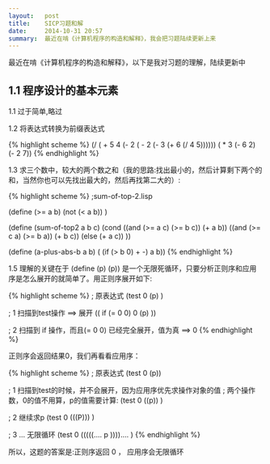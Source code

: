 ```yaml
---
layout:   post
title:    SICP习题和解
date:     2014-10-31 20:57
summary:  最近在啃《计算机程序的构造和解释》，我会把习题陆续更新上来
---
```


最近在啃《计算机程序的构造和解释》，以下是我对习题的理解，陆续更新中  

## 1.1 程序设计的基本元素

1.1 过于简单,略过

1.2 将表达式转换为前缀表达式

{% highlight scheme %}
(/  ( + 5 4 (- 2 ( - 2 (- 3 (+ 6 (/ 4 5))))))
    ( * 3 (- 6 2) (- 2 7))
{% endhighlight %}

1.3 求三个数中，较大的两个数之和（我的思路:找出最小的，然后计算剩下两个的和，当然你也可以先找出最大的，然后再找第二大的）:

{% highlight scheme %}
;sum-of-top-2.lisp

(define (>= a b)
    (not (< a b))
     )

(define (sum-of-top2 a b c)
    (cond   ((and (>= a c) (>= b c)) (+ a b))
                ((and (>= c a) (>= b a)) (+ b c))
                            (else (+ a c))
    ))

(define (a-plus-abs-b a b)
    ( (if (> b 0) + -) a b))
{% endhighlight %}

1.5 理解的关键在于 (define (p) (p)) 是一个无限死循环，只要分析正则序和应用序是怎么展开的就简单了。用正则序展开如下:

{% highlight scheme %}
; 原表达式
(test 0 (p) )

; 1 扫描到test操作 ==> 展开
(( if (= 0 0)
       0
       (p) ))

; 2 扫描到 if 操作，而且(= 0 0) 已经完全展开，值为真 ==>
0 
{% endhighlight %}

正则序会返回结果0，我们再看看应用序：

{% highlight scheme %}
; 原表达式
(test 0 (p))

; 1 扫描到test的时候，并不会展开，因为应用序优先求操作对象的值
; 两个操作数，0的值不用算，p的值需要计算:
(test 0 ((p)) )

; 2 继续求p
(test 0 (((P))) )

; 3 ... 无限循环
(test 0 (((((.... p ))))....  )
{% endhighlight %}

所以，这题的答案是:正则序返回 0 ， 应用序会无限循环
